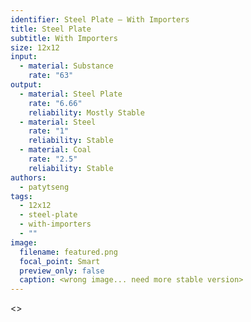 ```yaml
---
identifier: Steel Plate – With Importers
title: Steel Plate
subtitle: With Importers
size: 12x12
input:
  - material: Substance
    rate: "63"
output:
  - material: Steel Plate
    rate: "6.66"
    reliability: Mostly Stable
  - material: Steel
    rate: "1"
    reliability: Stable
  - material: Coal
    rate: "2.5"
    reliability: Stable
authors:
  - patytseng
tags:
  - 12x12
  - steel-plate
  - with-importers
  - ""
image:
  filename: featured.png
  focal_point: Smart
  preview_only: false
  caption: <wrong image... need more stable version>
---
```

<>